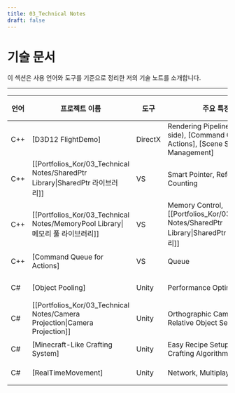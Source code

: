 ```yaml
---
title: 03_Technical Notes
draft: false
---
```


# **기술 문서**

이 섹션은 사용 언어와 도구를 기준으로 정리한 저의 기술 노트를 소개합니다.

---

| **언어** | **프로젝트 이름**                                                                | **도구**  | **주요 특징**                                                                                | **인원** | **연도** |
| ------ | -------------------------------------------------------------------------- | ------- | ---------------------------------------------------------------------------------------- | ------ | ------ |
| C++    | [D3D12 FlightDemo]                                                         | DirectX | Rendering Pipeline (CPU-side), [Command Queue for Actions], [Scene Stack Management]     | 개인     | 2024   |
| C++    | [[Portfolios_Kor/03_Technical Notes/SharedPtr Library\|SharedPtr 라이브러리]]   | VS      | Smart Pointer, Reference Counting                                                        | 개인     | 2024   |
| C++    | [[Portfolios_Kor/03_Technical Notes/MemoryPool Library\|메모리 풀 라이브러리]]      | VS      | Memory Control, [[Portfolios_Kor/03_Technical Notes/SharedPtr Library\|SharedPtr 라이브러리]] | 개인     | 2024   |
| C++    | [Command Queue for Actions]                                                | VS      | Queue                                                                                    | 개인     | 2024   |
|        |                                                                            |         |                                                                                          |        |        |
| C#     | [Object Pooling]                                                           | Unity   | Performance Optimization                                                                 | 개인     | 2023   |
| C#     | [[Portfolios_Kor/03_Technical Notes/Camera Projection\|Camera Projection]] | Unity   | Orthographic Camera-Relative Object Setup                                                | 개인     | 2023   |
| C#     | [Minecraft-Like Crafting System]                                           | Unity   | Easy Recipe Setup, Flexible Crafting Algorithm                                           | 개인     | 2023   |
| C#     | [RealTimeMovement]                                                         | Unity   | Network, Multiplayer                                                                     | 개인     | 2023   |
